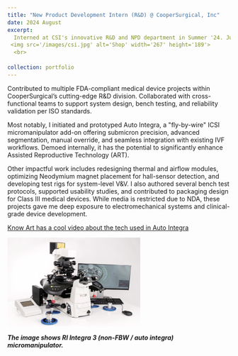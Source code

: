 ```yaml
---
title: "New Product Development Intern (R&D) @ CooperSurgical, Inc"
date: 2024 August 
excerpt: 
  Interned at CSI's innovative R&D and NPD department in Summer '24. Juggled multiple projects and collaborated with exceptional engineers.
 <img src='/images/csi.jpg' alt='Shop' width='267' height='189'>
  <br>

collection: portfolio
---
```


Contributed to multiple FDA-compliant medical device projects within CooperSurgical’s cutting-edge R&D division. Collaborated with cross-functional teams to support system design, bench testing, and reliability validation per ISO standards.

Most notably, I initiated and prototyped Auto Integra, a "fly-by-wire" ICSI micromanipulator add-on offering submicron precision, advanced segmentation, manual override, and seamless integration with existing IVF workflows. Demoed internally, it has the potential to significantly enhance Assisted Reproductive Technology (ART).

Other impactful work includes redesigning thermal and airflow modules, optimizing Neodymium magnet placement for hall-sensor detection, and developing test rigs for system-level V&V. I also authored several bench test protocols, supported usability studies, and contributed to packaging design for Class III medical devices. While media is restricted due to NDA, these projects gave me deep exposure to electromechanical systems and clinical-grade device development.

[Know Art has a cool video about the tech used in Auto Integra](https://www.youtube.com/watch?v=0GbrgwghUbM)

 <img src='/images/icsi.png' alt='Shop' width='300' height='200'>
 
***The image shows RI Integra 3 (non-FBW / auto integra) micromanipulator.***



